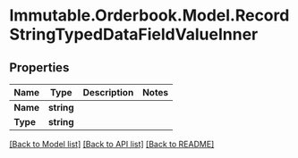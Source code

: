 # Immutable.Orderbook.Model.RecordStringTypedDataFieldValueInner

## Properties

 Name     | Type       | Description | Notes 
----------|------------|-------------|-------
 **Name** | **string** |             |
 **Type** | **string** |             |

[[Back to Model list]](../README.md#documentation-for-models) [[Back to API list]](../README.md#documentation-for-api-endpoints) [[Back to README]](../README.md)

